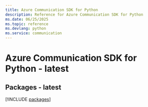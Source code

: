 ```yaml
---
title: Azure Communication SDK for Python
description: Reference for Azure Communication SDK for Python
ms.date: 06/25/2025
ms.topic: reference
ms.devlang: python
ms.service: communication
---
```

# Azure Communication SDK for Python - latest
## Packages - latest
[!INCLUDE [packages](communication-index.md)]